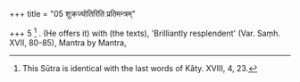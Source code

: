 +++
title = "05 शुक्रज्योतिरिति प्रतिमन्त्रम्"

+++
5 [^4] . (He offers it) with (the texts), 'Brilliantly resplendent' (Var. Saṃh. XVII, 80-85), Mantra by Mantra,


[^4]:  This Sūtra is identical with the last words of Kāty. XVIII, 4, 23.

